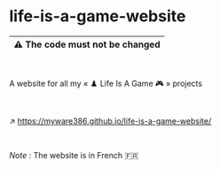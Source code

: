 # life-is-a-game-website

|:warning: The code must not be changed
|--------

<br>

A website for all my « ♟️ Life Is A Game 🎮 » projects

<br>

↗️ https://myware386.github.io/life-is-a-game-website/

<br>

_Note :_ The website is in French 🇫🇷
